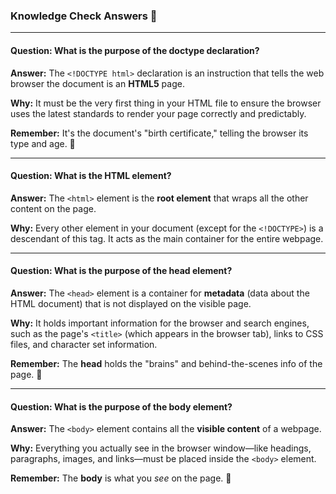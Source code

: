 ### Knowledge Check Answers 🎯

---

#### Question: What is the purpose of the doctype declaration?

**Answer:** The `<!DOCTYPE html>` declaration is an instruction that tells the web browser the document is an **HTML5** page.

**Why:** It must be the very first thing in your HTML file to ensure the browser uses the latest standards to render your page correctly and predictably.

**Remember:** It's the document's "birth certificate," telling the browser its type and age. 📜

---

#### Question: What is the HTML element?

**Answer:** The `<html>` element is the **root element** that wraps all the other content on the page.

**Why:** Every other element in your document (except for the `<!DOCTYPE>`) is a descendant of this tag. It acts as the main container for the entire webpage.

---

#### Question: What is the purpose of the head element?

**Answer:** The `<head>` element is a container for **metadata** (data about the HTML document) that is not displayed on the visible page.

**Why:** It holds important information for the browser and search engines, such as the page's `<title>` (which appears in the browser tab), links to CSS files, and character set information.

**Remember:** The **head** holds the "brains" and behind-the-scenes info of the page. 🧠

---

#### Question: What is the purpose of the body element?

**Answer:** The `<body>` element contains all the **visible content** of a webpage.

**Why:** Everything you actually see in the browser window—like headings, paragraphs, images, and links—must be placed inside the `<body>` element.

**Remember:** The **body** is what you *see* on the page. 👀